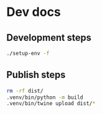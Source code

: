 # Dev docs

## Development steps

```sh
./setup-env -f
```

## Publish steps

```sh
rm -rf dist/
.venv/bin/python -m build
.venv/bin/twine upload dist/*
```
